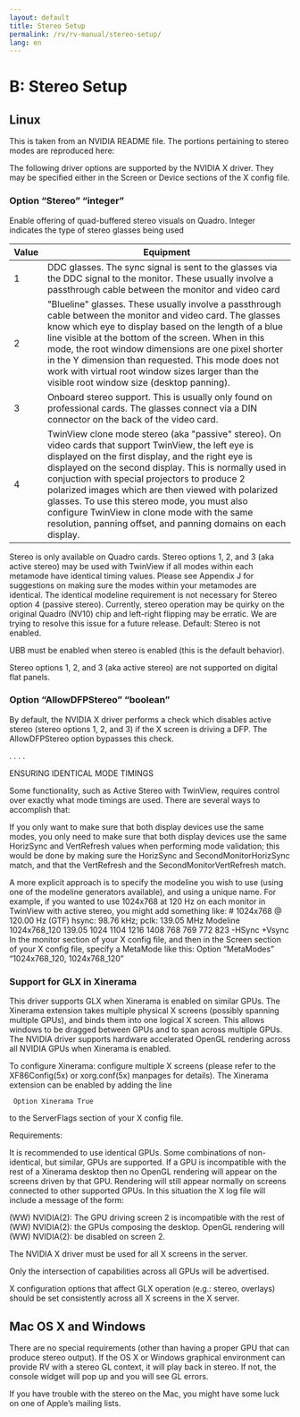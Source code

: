 ```yaml
---
layout: default
title: Stereo Setup
permalink: /rv/rv-manual/stereo-setup/
lang: en
---
```


# B: Stereo Setup

## Linux

This is taken from an NVIDIA README file. The portions pertaining to stereo modes are reproduced here:

The following driver options are supported by the NVIDIA X driver. They may be specified either in the Screen or Device sections of the X config file.

### Option “Stereo” “integer”

Enable offering of quad-buffered stereo visuals on Quadro. Integer indicates the type of stereo glasses being used

| **Value** | **Equipment** |
|-|-|
| 1 | DDC glasses. The sync signal is sent to the glasses via the DDC signal to the monitor. These usually involve a passthrough cable between the monitor and video card |
| 2 | "Blueline" glasses. These usually involve a passthrough cable between the monitor and video card. The glasses know which eye to display based on the length of a blue line visible at the bottom of the screen. When in this mode, the root window dimensions are one pixel shorter in the Y dimension than requested. This mode does not work with virtual root window sizes larger than the visible root window size (desktop panning). |
| 3 | Onboard stereo support. This is usually only found on professional cards. The glasses connect via a DIN connector on the back of the video card. |
| 4 | TwinView clone mode stereo (aka "passive" stereo). On video cards that support TwinView, the left eye is displayed on the first display, and the right eye is displayed on the second display. This is normally used in conjuction with special projectors to produce 2 polarized images which are then viewed with polarized glasses. To use this stereo mode, you must also configure TwinView in clone mode with the same resolution, panning offset, and panning domains on each display. |

Stereo is only available on Quadro cards. Stereo options 1, 2, and 3 (aka active stereo) may be used with TwinView if all modes within each metamode have identical timing values. Please see Appendix J for suggestions on making sure the modes within your metamodes are identical. The identical modeline requirement is not necessary for Stereo option 4 (passive stereo). Currently, stereo operation may be quirky on the original Quadro (NV10) chip and left-right flipping may be erratic. We are trying to resolve this issue for a future release. Default: Stereo is not enabled.

UBB must be enabled when stereo is enabled (this is the default behavior).

Stereo options 1, 2, and 3 (aka active stereo) are not supported on digital flat panels.

### Option “AllowDFPStereo” “boolean”

By default, the NVIDIA X driver performs a check which disables active stereo (stereo options 1, 2, and 3) if the X screen is driving a DFP. The AllowDFPStereo option bypasses this check.

. . . .

ENSURING IDENTICAL MODE TIMINGS

Some functionality, such as Active Stereo with TwinView, requires control over exactly what mode timings are used. There are several ways to accomplish that:

If you only want to make sure that both display devices use the same modes, you only need to make sure that both display devices use the same HorizSync and VertRefresh values when performing mode validation; this would be done by making sure the HorizSync and SecondMonitorHorizSync match, and that the VertRefresh and the SecondMonitorVertRefresh match.

A more explicit approach is to specify the modeline you wish to use (using one of the modeline generators available), and using a unique name. For example, if you wanted to use 1024x768 at 120 Hz on each monitor in TwinView with active stereo, you might add something like: # 1024x768 @ 120.00 Hz (GTF) hsync: 98.76 kHz; pclk: 139.05 MHz Modeline 1024x768_120 139.05 1024 1104 1216 1408 768 769 772 823 -HSync +Vsync In the monitor section of your X config file, and then in the Screen section of your X config file, specify a MetaMode like this: Option “MetaModes” “1024x768_120, 1024x768_120”

### Support for GLX in Xinerama

This driver supports GLX when Xinerama is enabled on similar GPUs. The Xinerama extension takes multiple physical X screens (possibly spanning multiple GPUs), and binds them into one logical X screen. This allows windows to be dragged between GPUs and to span across multiple GPUs. The NVIDIA driver supports hardware accelerated OpenGL rendering across all NVIDIA GPUs when Xinerama is enabled.

To configure Xinerama: configure multiple X screens (please refer to the XF86Config(5x) or xorg.conf(5x) manpages for details). The Xinerama extension can be enabled by adding the line

```
 Option Xinerama True
```

to the ServerFlags section of your X config file.

Requirements:

It is recommended to use identical GPUs. Some combinations of non-identical, but similar, GPUs are supported. If a GPU is incompatible with the rest of a Xinerama desktop then no OpenGL rendering will appear on the screens driven by that GPU. Rendering will still appear normally on screens connected to other supported GPUs. In this situation the X log file will include a message of the form:

(WW) NVIDIA(2): The GPU driving screen 2 is incompatible with the rest of (WW) NVIDIA(2): the GPUs composing the desktop. OpenGL rendering will (WW) NVIDIA(2): be disabled on screen 2.

The NVIDIA X driver must be used for all X screens in the server.

Only the intersection of capabilities across all GPUs will be advertised.

X configuration options that affect GLX operation (e.g.: stereo, overlays) should be set consistently across all X screens in the X server.

## Mac OS X and Windows

There are no special requirements (other than having a proper GPU that can produce stereo output). If the OS X or Windows graphical environment can provide RV with a stereo GL context, it will play back in stereo. If not, the console widget will pop up and you will see GL errors.

If you have trouble with the stereo on the Mac, you might have some luck on one of Apple’s mailing lists.
